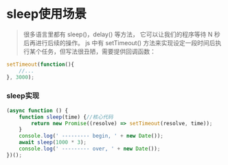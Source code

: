 # sleep使用场景
>很多语言里都有 sleep()，delay() 等方法，
它可以让我们的程序等待 N 秒后再进行后续的操作。
js 中有 setTimeout() 方法来实现设定一段时间后执行某个任务，但写法很丑陋，需要提供回调函数：
```javascript
setTimeout(function(){
    //...
}, 3000);
```
### sleep实现
```javascript
(async function () {
    function sleep(time) {//核心代码
        return new Promise((resolve) => setTimeout(resolve, time));
    }
    console.log(' --------- begin, ' + new Date());
    await sleep(1000 * 3);
    console.log(' --------- over, ' + new Date());
})();
```